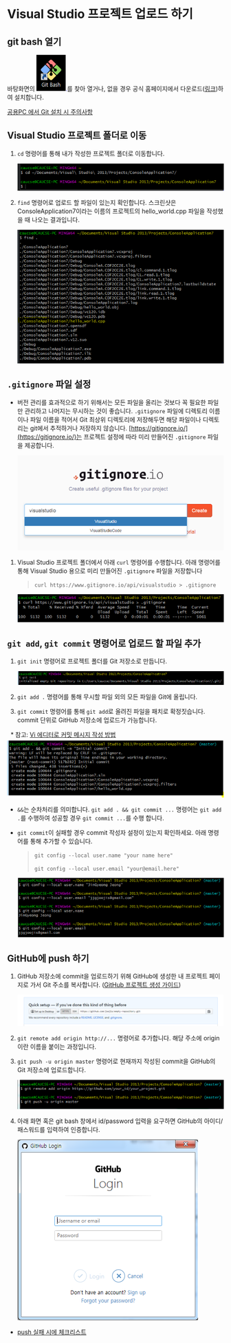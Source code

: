 # Visual Studio 프로젝트 업로드 하기

## git bash 열기

바탕화면의 ![](images/git-bash.PNG)를 찾아 열거나, 없을 경우 공식 홈페이지에서 다운로드([링크](https://git-scm.com/downloads))하여 설치합니다.

[공용PC 에서 Git 설치 시 주의사항](notices-to-use-git-on-laboratory-pc.html#3-git-설치-시-주의사항)

## Visual Studio 프로젝트 폴더로 이동

1. `cd` 명령어를 통해 내가 작성한 프로젝트 폴더로 이동합니다.

   ![](images/change-directory-visual-studio-project.PNG)

2. `find` 명령어로 업로드 할 파일이 있는지 확인합니다. 스크린샷은 ConsoleApplication7이라는 이름의 프로젝트의 hello_world.cpp 파일을 작성했을 때 나오는 결과입니다.
   
   ![](images/project-find-command.PNG)



## `.gitignore` 파일 설정

- 버전 관리를 효과적으로 하기 위해서는 모든 파일을 올리는 것보다 꼭 필요한 파일만 관리하고 나머지는 무시하는 것이 좋습니다. `.gitignore` 파일에 디렉토리 이름이나 파일 이름을 적어서 Git 최상위 디렉토리에 저장해두면 해당 파일이나 디렉토리는 git에서 추적하거나 저장하지 않습니다. [https://gitignore.io/](https://gitignore.io/)는 프로젝트 설정에 따라 미리 만들어진 `.gitignore` 파일을 제공합니다.

   ![](images/gitignore-io-visual-studio.PNG)
   
1. Visual Studio 프로젝트 폴더에서 아래 `curl` 명령어를 수행합니다. 아래 명령어를 통해 Visual Studio 용으로 미리 만들어진 `.gitignore` 파일을 저장합니다

   > `curl https://www.gitignore.io/api/visualstudio > .gitignore`
   
   ![](images/curl-gitignore-io.PNG)


## `git add`, `git commit` 명령어로 업로드 할 파일 추가

1. `git init` 명령어로 프로젝트 폴더를 Git 저장소로 만듭니다.

   ![](images/visual-studio-git-init.PNG)

2. `git add .` 명령어를 통해 무시할 파일 외의 모든 파일을 Git에 올립니다.
3. `git commit` 명령어를 통해 `git add`로 올려진 파일을 패치로 확정짓습니다. commit 단위로 GitHub 저장소에 업로드가 가능합니다.
    
   * 참고: [Vi 에디터로 커밋 메시지 작성 방법](how-to-write-commit-messages-using-vi.html)
    
   ![](images/visual-studio-git-add-and-git-commit.PNG)

- `&&`는 순차처리를 의미합니다. `git add . && git commit ...` 명령어는 `git add .`를 수행하여 성공할 경우 `git commit ...`를 수행 합니다.

- `git commit`이 실패할 경우 commit 작성자 설정이 있는지 확인하세요. 아래 명령어를 통해 추가할 수 있습니다.
  > `git config --local user.name "your name here"`
  >
  > `git config --local user.email "your@email.here"`

    ![](images/git-config-local-user.PNG)

## GitHub에 push 하기

1. GitHub 저장소에 commit을 업로드하기 위해 GitHub에 생성한 내 프로젝트 페이지로 가서 Git 주소를 복사합니다. ([GitHub 프로젝트 생성 가이드](github-for-newbie.html))

   ![](images/empty-repo-quick-setup.PNG)
   
2. `git remote add origin http://...` 명령어로 추가합니다. 해당 주소에 origin 이란 이름을 붙이는 과정입니다.
3. `git push -u origin master` 명령어로 현재까지 작성된 commit을 GitHub의 Git 저장소에 업로드합니다.

   ![](images/visual-studio-git-remote-add-and-git-push.PNG)
   
4. 아래 화면 혹은 git bash 창에서 id/password 입력을 요구하면 GitHub의 아이디/패스워드를 입력하여 인증합니다.

   ![](images/github-login.PNG)
   
- [push 실패 시에 체크리스트](notices-to-use-git-on-laboratory-pc.html#2-git-push-실패-시-permission-denied)
